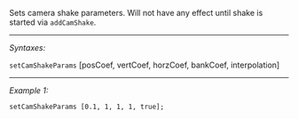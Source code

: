 Sets camera shake parameters. Will not have any effect until shake is started via `addCamShake`.


---
*Syntaxes:*

`setCamShakeParams`  [posCoef, vertCoef, horzCoef, bankCoef, interpolation]

---
*Example 1:*

```sqf
setCamShakeParams [0.1, 1, 1, 1, true];
```